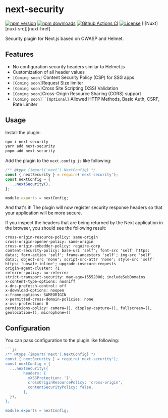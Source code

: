 # next-security

[![npm version][npm-version-src]][npm-version-href]
[![npm downloads][npm-downloads-src]][npm-downloads-href]
[![Github Actions CI][github-actions-ci-src]][github-actions-ci-href]
[![License][license-src]][license-href]
[![Nuxt][nuxt-src]][nuxt-href]

Security plugin for Next.js based on OWASP and Helmet.

## Features

- No configuration security headers similar to Helmet.js
- Customization of all header values
- `[Coming soon]` Content Security Policy (CSP) for SSG apps
- `[Coming soon]`Request Size limiter 
- `[Coming soon]`Cross Site Scripting (XSS) Validation
- `[Coming soon]`Cross-Origin Resource Sharing (CORS) support
- `[Coming soon]``[Optional]` Allowed HTTP Methods, Basic Auth, CSRF, Rate Limiter

## Usage

Install the plugin:

```sh
npm i next-security
yarn add next-security
pnpm add next-security
```

Add the plugin to the `next.config.js` like following:

```js
/** @type {import('next').NextConfig} */
const { nextSecurity } = require('next-security');
const nextConfig = {
  ...nextSecurity(),
};

module.exports = nextConfig;
```

And that's it! The plugin will now register security response headers so that your application will be more secure.

If you inspect the headers that are being returned by the Next application in the browser, you should see the following result:

```
cross-origin-resource-policy: same-origin
cross-origin-opener-policy: same-origin
cross-origin-embedder-policy: require-corp
content-security-policy: base-uri 'self'; font-src 'self' https: data:; form-action 'self'; frame-ancestors 'self'; img-src 'self' data:; object-src 'none'; script-src-attr 'none'; style-src 'self' https: 'unsafe-inline'; upgrade-insecure-requests
origin-agent-cluster: ?1
referrer-policy: no-referrer
strict-transport-security: max-age=15552000; includeSubDomains
x-content-type-options: nosniff
x-dns-prefetch-control: off
x-download-options: noopen
x-frame-options: SAMEORIGIN
x-permitted-cross-domain-policies: none
x-xss-protection: 0
permissions-policy: camera=(), display-capture=(), fullscreen=(), geolocation=(), microphone=()
```

## Configuration

You can pass configuration to the plugin like following:

```ts
```js
/** @type {import('next').NextConfig} */
const { nextSecurity } = require('next-security');
const nextConfig = {
  ...nextSecurity({
        headers: {
          xXSSProtection: '1',
          crossOriginResourcePolicy: 'cross-origin',
          contentSecurityPolicy: false,
        },
  }),
};

module.exports = nextConfig;
```

[npm-version-src]: https://img.shields.io/npm/v/next-security/latest.svg
[npm-version-href]: https://npmjs.com/package/next-security
[npm-downloads-src]: https://img.shields.io/npm/dt/next-security.svg
[npm-downloads-href]: https://npmjs.com/package/next-security
[github-actions-ci-src]: https://github.com/baroshem/next-security/actions/workflows/ci.yml/badge.svg
[github-actions-ci-href]: https://github.com/baroshem/next-security/actions?query=workflow%3Aci
[license-src]: https://img.shields.io/npm/l/next-security.svg
[license-href]: https://npmjs.com/package/next-security
